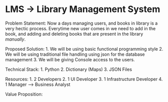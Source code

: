 # LMS -> Library Management System

Problem Statement: Now a days managing users, and books in library is a very hectic process. Everytime new user comes in we need to add in the book, and adding and deleting books that are present in the library *manually*. 

Proposed Solution: 
    1. We will be using basic functional programming style
    2. We will be using traditional file handling using json for the database management
    3. We will be giving Console access to the users.

Technical Stack:
    1. Python 
    2. Dictionary (Maps)
    3. JSON Files

Resources:
    1. 2 Developers
    2. 1 UI Developer
    3. 1 Infrastructure Developer
    4. 1 Manager --> Business Analyst

Value Proposition:
    